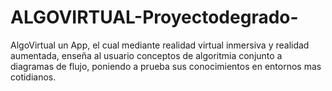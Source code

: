 # ALGOVIRTUAL-Proyectodegrado-
AlgoVirtual un App, el cual mediante realidad virtual inmersiva y realidad aumentada, enseña al usuario conceptos de algoritmia conjunto a diagramas de flujo, poniendo a prueba sus conocimientos en entornos mas cotidianos.
